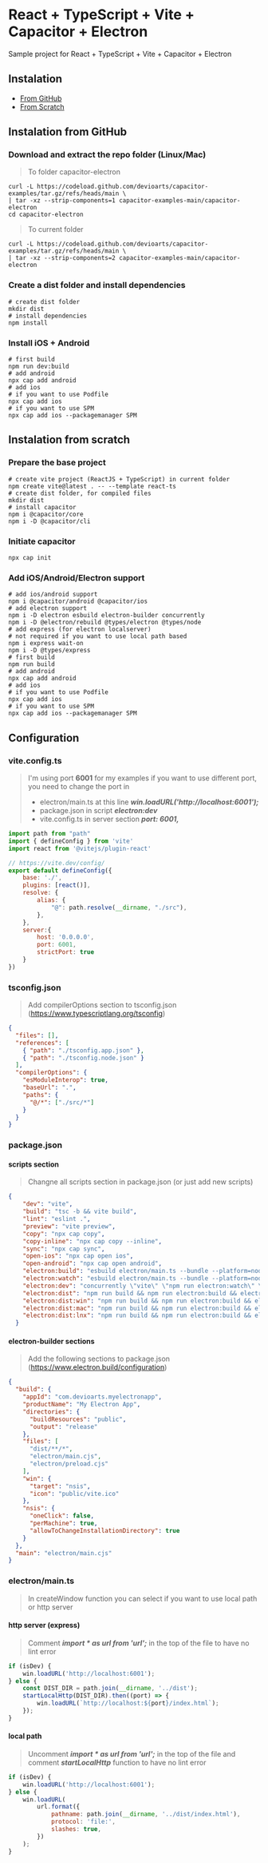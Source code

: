 # React + TypeScript + Vite + Capacitor + Electron

Sample project for React + TypeScript + Vite + Capacitor + Electron

## Instalation

- [From GitHub](#instalation-from-github)
- [From Scratch](#instalation-from-scratch)

## Instalation from GitHub

### Download and extract the repo folder (Linux/Mac)
> To folder capacitor-electron
```shell
curl -L https://codeload.github.com/devioarts/capacitor-examples/tar.gz/refs/heads/main \
| tar -xz --strip-components=1 capacitor-examples-main/capacitor-electron
cd capacitor-electron
```
> To current folder
```shell
curl -L https://codeload.github.com/devioarts/capacitor-examples/tar.gz/refs/heads/main \
| tar -xz --strip-components=2 capacitor-examples-main/capacitor-electron
```
### Create a dist folder and install dependencies
```shell
# create dist folder
mkdir dist
# install dependencies
npm install
```
### Install iOS + Android
```shell
# first build
npm run dev:build
# add android
npx cap add android
# add ios
# if you want to use Podfile
npx cap add ios
# if you want to use SPM
npx cap add ios --packagemanager SPM
```

## Instalation from scratch
### Prepare the base project
```shell
# create vite project (ReactJS + TypeScript) in current folder
npm create vite@latest . -- --template react-ts
# create dist folder, for compiled files
mkdir dist
# install capacitor
npm i @capacitor/core
npm i -D @capacitor/cli
```
### Initiate capacitor
```shell
npx cap init
```
### Add iOS/Android/Electron support
```shell
# add ios/android support
npm i @capacitor/android @capacitor/ios
# add electron support
npm i -D electron esbuild electron-builder concurrently
npm i -D @electron/rebuild @types/electron @types/node 
# add express (for electron localserver)
# not required if you want to use local path based
npm i express wait-on
npm i -D @types/express
# first build
npm run build
# add android
npx cap add android
# add ios
# if you want to use Podfile
npx cap add ios
# if you want to use SPM
npx cap add ios --packagemanager SPM
```

## Configuration

### vite.config.ts
> I'm using port **6001** for my examples
> if you want to use different port, 
> you need to change the port in 
>- electron/main.ts at this line ***win.loadURL('http://localhost:6001');***
>- package.json in script ***electron:dev***
>- vite.config.ts in server section ***port: 6001,***
>
```js
import path from "path"
import { defineConfig } from 'vite'
import react from '@vitejs/plugin-react'

// https://vite.dev/config/
export default defineConfig({
    base: './',
    plugins: [react()],
    resolve: {
        alias: {
            "@": path.resolve(__dirname, "./src"),
        },
    },
    server:{
        host: '0.0.0.0',
        port: 6001,
        strictPort: true
    }
})
```
### tsconfig.json
> Add compilerOptions section to tsconfig.json (https://www.typescriptlang.org/tsconfig)
```json
{
  "files": [],
  "references": [
    { "path": "./tsconfig.app.json" },
    { "path": "./tsconfig.node.json" }
  ],
  "compilerOptions": {
    "esModuleInterop": true,
    "baseUrl": ".",
    "paths": {
      "@/*": ["./src/*"]
    }
  }
}
```

### package.json 
#### scripts section
> Changne all scripts section in package.json (or just add new scripts)

```json
{
    "dev": "vite",
    "build": "tsc -b && vite build",
    "lint": "eslint .",
    "preview": "vite preview",
    "copy": "npx cap copy",
    "copy-inline": "npx cap copy --inline",
    "sync": "npx cap sync",
    "open-ios": "npx cap open ios",
    "open-android": "npx cap open android",
    "electron:build": "esbuild electron/main.ts --bundle --platform=node --external:electron --outfile=electron/main.cjs && esbuild electron/preload.cjs --bundle --platform=node --external:electrons",
    "electron:watch": "esbuild electron/main.ts --bundle --platform=node --external:electron --outfile=electron/main.cjs --watch",
    "electron:dev": "concurrently \"vite\" \"npm run electron:watch\" \"wait-on http://localhost:6001 && electron electron/main.cjs\"",
    "electron:dist": "npm run build && npm run electron:build && electron-builder",
    "electron:dist:win": "npm run build && npm run electron:build && electron-builder -w --x64",
    "electron:dist:mac": "npm run build && npm run electron:build && electron-builder -m --arm64",
    "electron:dist:lnx": "npm run build && npm run electron:build && electron-builder -l --x64"
  }
```
#### electron-builder sections
> Add the following sections to package.json (https://www.electron.build/configuration)
```json
{
  "build": {
    "appId": "com.devioarts.myelectronapp",
    "productName": "My Electron App",
    "directories": {
      "buildResources": "public",
      "output": "release"
    },
    "files": [
      "dist/**/*",
      "electron/main.cjs",
      "electron/preload.cjs"
    ],
    "win": {
      "target": "nsis",
      "icon": "public/vite.ico"
    },
    "nsis": {
      "oneClick": false,
      "perMachine": true,
      "allowToChangeInstallationDirectory": true
    }
  },
  "main": "electron/main.cjs"
}
```

### electron/main.ts
> In createWindow function you can select if you want to use local path or http server
#### http server (express)
> Comment ***import * as url from 'url';*** in the top of the file to have no lint error
```js
if (isDev) {
    win.loadURL('http://localhost:6001');
} else {
    const DIST_DIR = path.join(__dirname, '../dist');
    startLocalHttp(DIST_DIR).then((port) => {
        win.loadURL(`http://localhost:${port}/index.html`);
    });
}
```
#### local path
> Uncomment ***import * as url from 'url';*** in the top of the file
> and comment ***startLocalHttp*** function to have no lint error
```js
if (isDev) {
    win.loadURL('http://localhost:6001');
} else {
    win.loadURL(
        url.format({
            pathname: path.join(__dirname, '../dist/index.html'),
            protocol: 'file:',
            slashes: true,
        })
    );
}
```